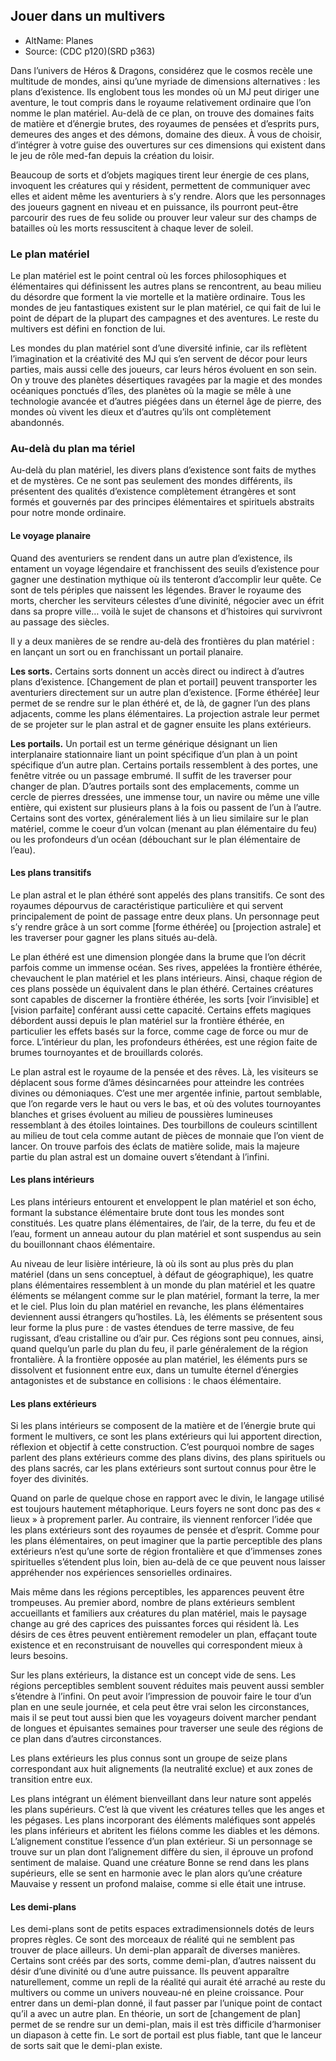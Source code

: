 
<Items>

## Jouer dans un multivers

- AltName: <AltName>Planes </AltName>
- Source: <Source>(CDC p120)(SRD p363)</Source>

Dans l’univers de Héros & Dragons, considérez que le cosmos recèle une multitude de mondes, ainsi qu’une myriade de dimensions alternatives : les plans d’existence. Ils englobent tous les mondes où un MJ peut diriger une aventure, le tout compris dans le royaume relativement ordinaire que l’on nomme le plan matériel. Au-delà de ce plan, on trouve des domaines faits de matière et d’énergie brutes, des royaumes de pensées et d’esprits purs, demeures des anges et des démons, domaine des dieux. À vous de choisir, d’intégrer à votre guise des ouvertures sur ces dimensions qui existent dans le jeu de rôle med-fan depuis la création du loisir.

Beaucoup de sorts et d’objets magiques tirent leur énergie de ces plans, invoquent les créatures qui y résident, permettent de communiquer avec elles et aident même les aventuriers à s’y rendre. Alors que les personnages des joueurs gagnent en niveau et en puissance, ils pourront peut-être parcourir des rues de feu solide ou prouver leur valeur sur des champs de batailles où les morts ressuscitent à chaque lever de soleil.

</Generic>

<Generic>

### Le plan matériel

Le plan matériel est le point central où les forces philosophiques et élémentaires qui définissent les autres plans se rencontrent, au beau milieu du désordre que forment la vie mortelle et la matière ordinaire. Tous les mondes de jeu fantastiques existent sur le plan matériel, ce qui fait de lui le point de départ de la plupart des campagnes et des aventures. Le reste du multivers est défini en fonction de lui.

Les mondes du plan matériel sont d’une diversité infinie, car ils reflètent l’imagination et la créativité des MJ qui s’en servent de décor pour leurs parties, mais aussi celle des joueurs, car leurs héros évoluent en son sein. On y trouve des planètes désertiques ravagées par la magie et des mondes océaniques ponctués d’îles, des planètes où la magie se mêle à une technologie avancée et d’autres piégées dans un éternel âge de pierre, des mondes où vivent les dieux et d’autres qu’ils ont complètement abandonnés.

</Generic>

<Generic>

### Au-delà du plan ma tériel

Au-delà du plan matériel, les divers plans d’existence sont faits de mythes et de mystères. Ce ne sont pas seulement des mondes différents, ils présentent des qualités d’existence complètement étrangères et sont formés et gouvernés par des principes élémentaires et spirituels abstraits pour notre monde ordinaire.

</Generic>

<Generic>

#### Le voyage planaire

Quand des aventuriers se rendent dans un autre plan d’existence, ils entament un voyage légendaire et franchissent des seuils d’existence pour gagner une destination mythique où ils tenteront d’accomplir leur quête. Ce sont de tels périples que naissent les légendes. Braver le royaume des morts, chercher les serviteurs célestes d’une divinité, négocier avec un éfrit dans sa propre ville… voilà le sujet de chansons et d’histoires qui survivront au passage des siècles.

Il y a deux manières de se rendre au-delà des frontières du plan matériel : en lançant un sort ou en franchissant un portail planaire.

**Les sorts.** Certains sorts donnent un accès direct ou indirect à d’autres plans d’existence. [Changement de plan et portail] peuvent transporter les aventuriers directement sur un autre plan d’existence. [Forme éthérée] leur permet de se rendre sur le plan éthéré et, de là, de gagner l’un des plans adjacents, comme les plans élémentaires. La projection astrale leur permet de se projeter sur le plan astral et de gagner ensuite les plans extérieurs.

**Les portails.** Un portail est un terme générique désignant un lien interplanaire stationnaire liant un point spécifique d’un plan à un point spécifique d’un autre plan. Certains portails ressemblent à des portes, une fenêtre vitrée ou un passage embrumé. Il suffit de les traverser pour changer de plan. D’autres portails sont des emplacements, comme un cercle de pierres dressées, une immense tour, un navire ou même une ville entière, qui existent sur plusieurs plans à la fois ou passent de l’un à l’autre. Certains sont des vortex, généralement liés à un lieu similaire sur le plan matériel, comme le coeur d’un volcan (menant au plan élémentaire du feu) ou les profondeurs d’un océan (débouchant sur le plan élémentaire de l’eau).

</Generic>

<Generic>

#### Les plans transitifs

Le plan astral et le plan éthéré sont appelés des plans transitifs. Ce sont des royaumes dépourvus de caractéristique particulière et qui servent principalement de point de passage entre deux plans. Un personnage peut s’y rendre grâce à un sort comme [forme éthérée] ou [projection astrale] et les traverser pour gagner les plans situés au-delà.

Le plan éthéré est une dimension plongée dans la brume que l’on décrit parfois comme un immense océan. Ses rives, appelées la frontière éthérée, chevauchent le plan matériel et les plans intérieurs. Ainsi, chaque région de ces plans possède un équivalent dans le plan éthéré. Certaines créatures sont capables de discerner la frontière éthérée, les sorts [voir l’invisible] et [vision parfaite] conférant aussi cette capacité. Certains effets magiques débordent aussi depuis le plan matériel sur la frontière éthérée, en particulier les effets basés sur la force, comme cage de force ou mur de force. L’intérieur du plan, les profondeurs éthérées, est une région faite de brumes tournoyantes et de brouillards colorés.

Le plan astral est le royaume de la pensée et des rêves. Là, les visiteurs se déplacent sous forme d’âmes désincarnées pour atteindre les contrées divines ou démoniaques. C’est une mer argentée infinie, partout semblable, que l’on regarde vers le haut ou vers le bas, et où des volutes tournoyantes blanches et grises évoluent au milieu de poussières lumineuses ressemblant à des étoiles lointaines. Des tourbillons de couleurs scintillent au milieu de tout cela comme autant de pièces de monnaie que l’on vient de lancer. On trouve parfois des éclats de matière solide, mais la majeure partie du plan astral est un domaine ouvert s’étendant à l’infini.

</Generic>

<Generic>

#### Les plans intérieurs

Les plans intérieurs entourent et enveloppent le plan matériel et son écho, formant la substance élémentaire brute dont tous les mondes sont constitués. Les quatre plans élémentaires, de l’air, de la terre, du feu et de l’eau, forment un anneau autour du plan matériel et sont suspendus au sein du bouillonnant chaos élémentaire.

Au niveau de leur lisière intérieure, là où ils sont au plus près du plan matériel (dans un sens conceptuel, à défaut de géographique), les quatre plans élémentaires ressemblent à un monde du plan matériel et les quatre éléments se mélangent comme sur le plan matériel, formant la terre, la mer et le ciel. Plus loin du plan matériel en revanche, les plans élémentaires deviennent aussi étrangers qu’hostiles. Là, les éléments se présentent sous leur forme la plus pure : de vastes étendues de terre massive, de feu rugissant, d’eau cristalline ou d’air pur. Ces régions sont peu connues, ainsi, quand quelqu’un parle du plan du feu, il parle généralement de la région frontalière. À la frontière opposée au plan matériel, les éléments purs se dissolvent et fusionnent entre eux, dans un tumulte éternel d’énergies antagonistes et de substance en collisions : le chaos élémentaire.

</Generic>

<Generic>

#### Les plans extérieurs

Si les plans intérieurs se composent de la matière et de l’énergie brute qui forment le multivers, ce sont les plans extérieurs qui lui apportent direction, réflexion et objectif à cette construction. C’est pourquoi nombre de sages parlent des plans extérieurs comme des plans divins, des plans spirituels ou des plans sacrés, car les plans extérieurs sont surtout connus pour être le foyer des divinités.

Quand on parle de quelque chose en rapport avec le divin, le langage utilisé est toujours hautement métaphorique. Leurs foyers ne sont donc pas des « lieux » à proprement parler. Au contraire, ils viennent renforcer l’idée que les plans extérieurs sont des royaumes de pensée et d’esprit. Comme pour les plans élémentaires, on peut imaginer que la partie perceptible des plans extérieurs n’est qu’une sorte de région frontalière et que d’immenses zones spirituelles s’étendent plus loin, bien au-delà de ce que peuvent nous laisser appréhender nos expériences sensorielles ordinaires.

Mais même dans les régions perceptibles, les apparences peuvent être trompeuses. Au premier abord, nombre de plans extérieurs semblent accueillants et familiers aux créatures du plan matériel, mais le paysage change au gré des caprices des puissantes forces qui résident là. Les désirs de ces êtres peuvent entièrement remodeler un plan, effaçant toute existence et en reconstruisant de nouvelles qui correspondent mieux à leurs besoins.

Sur les plans extérieurs, la distance est un concept vide de sens. Les régions perceptibles semblent souvent réduites mais peuvent aussi sembler s’étendre à l’infini. On peut avoir l’impression de pouvoir faire le tour d’un plan en une seule journée, et cela peut être vrai selon les circonstances, mais il se peut tout aussi bien que les voyageurs doivent marcher pendant de longues et épuisantes semaines pour traverser une seule des régions de ce plan dans d’autres circonstances.

Les plans extérieurs les plus connus sont un groupe de seize plans correspondant aux huit alignements (la neutralité exclue) et aux zones de transition entre eux.

Les plans intégrant un élément bienveillant dans leur nature sont appelés les plans supérieurs. C’est là que vivent les créatures telles que les anges et les pégases. Les plans incorporant des éléments maléfiques sont appelés les plans inférieurs et abritent les fiélons comme les diables et les démons. L’alignement constitue l’essence d’un plan extérieur. Si un personnage se trouve sur un plan dont l’alignement diffère du sien, il éprouve un profond sentiment de malaise. Quand une créature Bonne se rend dans les plans supérieurs, elle se sent en harmonie avec le plan alors qu’une créature Mauvaise y ressent un profond malaise, comme si elle était une intruse.

</Generic>

<Generic>

#### Les demi-plans

Les demi-plans sont de petits espaces extradimensionnels dotés de leurs propres règles. Ce sont des morceaux de réalité qui ne semblent pas trouver de place ailleurs. Un demi-plan apparaît de diverses manières. Certains sont créés par des sorts, comme demi-plan, d’autres naissent du désir d’une divinité ou d’une autre puissance. Ils peuvent apparaître naturellement, comme un repli de la réalité qui aurait été arraché au reste du multivers ou comme un univers nouveau-né en pleine croissance. Pour entrer dans un demi-plan donné, il faut passer par l’unique point de contact qu’il a avec un autre plan. En théorie, un sort de [changement de plan] permet de se rendre sur un demi-plan, mais il est très difficile d’harmoniser un diapason à cette fin. Le sort de portail est plus fiable, tant que le lanceur de sorts sait que le demi-plan existe.




